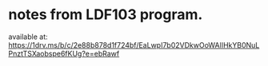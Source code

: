 # notes from LDF103 program.

available at: https://1drv.ms/b/c/2e88b878d1f724bf/EaLwpI7b02VDkwOoWAlIHkYB0NuLPnztTSXaobspe6fKUg?e=ebRawf
